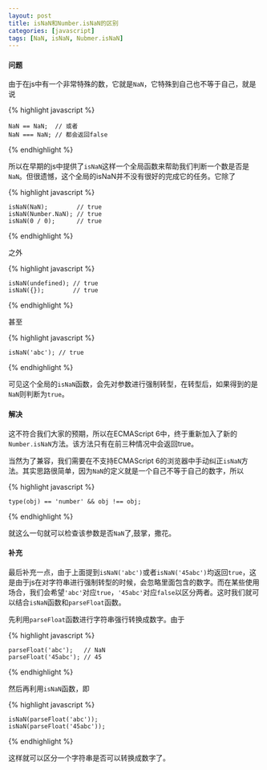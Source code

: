 ```yaml
---
layout: post
title: isNaN和Number.isNaN的区别
categories: [javascript]
tags: [NaN, isNaN, Nubmer.isNaN]
---
```



#### 问题

由于在js中有一个非常特殊的数，它就是`NaN`，它特殊到自己也不等于自己，就是说

{% highlight javascript %}

    NaN == NaN;  // 或者
    NaN === NaN; // 都会返回false

{% endhighlight %}

所以在早期的js中提供了`isNaN`这样一个全局函数来帮助我们判断一个数是否是`NaN`。但很遗憾，这个全局的isNaN并不没有很好的完成它的任务。它除了

{% highlight javascript %}

    isNaN(NaN);        // true
    isNaN(Number.NaN); // true
    isNaN(0 / 0);      // true

{% endhighlight %}

之外

{% highlight javascript %}

    isNaN(undefined); // true
    isNaN({});        // true

{% endhighlight %}

甚至

{% highlight javascript %}

    isNaN('abc'); // true

{% endhighlight %}

可见这个全局的`isNaN`函数，会先对参数进行强制转型，在转型后，如果得到的是`NaN`则判断为`true`。


#### 解决

这不符合我们大家的预期，所以在ECMAScript 6中，终于重新加入了新的`Number.isNaN`方法。该方法只有在前三种情况中会返回true。

当然为了兼容，我们需要在不支持ECMAScript 6的浏览器中手动纠正`isNaN`方法。其实思路很简单，因为`NaN`的定义就是一个自己不等于自己的数字，所以

{% highlight javascript %}

    type(obj) == 'number' && obj !== obj;

{% endhighlight %}

就这么一句就可以检查该参数是否`NaN`了,鼓掌，撒花。


#### 补充

最后补充一点，由于上面提到`isNaN('abc')`或者`isNaN('45abc')`均返回`true`，这是由于js在对字符串进行强制转型的时候，会忽略里面包含的数字。而在某些使用场合，我们会希望`'abc'`对应`true`，`'45abc'`对应`false`以区分两者。这时我们就可以结合`isNaN`函数和`parseFloat`函数。

先利用`parseFloat`函数进行字符串强行转换成数字。由于

{% highlight javascript %}

    parseFloat('abc');   // NaN
    parseFloat('45abc'); // 45

{% endhighlight %}

然后再利用`isNaN`函数，即

{% highlight javascript %}

    isNaN(parseFloat('abc'));
    isNaN(parseFloat('45abc'));

{% endhighlight %}

这样就可以区分一个字符串是否可以转换成数字了。
